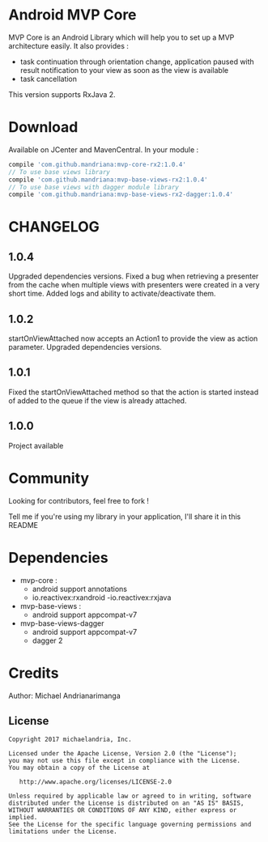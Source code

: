 # Android MVP Core

MVP Core is an Android Library which will help you to set up a MVP architecture easily. It also provides :
- task continuation through orientation change, application paused with result notification to your view as soon as the view is available
- task cancellation

This version supports RxJava 2.

# Download

Available on JCenter and MavenCentral. In your module :
```groovy
compile 'com.github.mandriana:mvp-core-rx2:1.0.4'
// To use base views library
compile 'com.github.mandriana:mvp-base-views-rx2:1.0.4'
// To use base views with dagger module library
compile 'com.github.mandriana:mvp-base-views-rx2-dagger:1.0.4'
```

# CHANGELOG

## 1.0.4

Upgraded dependencies versions.
Fixed a bug when retrieving a presenter from the cache when multiple views with presenters were created in a very short time.
Added logs and ability to activate/deactivate them.

## 1.0.2

startOnViewAttached now accepts an Action1 to provide the view as action parameter.
Upgraded dependencies versions.

## 1.0.1

Fixed the startOnViewAttached method so that the action is started instead of added to the queue if the view is already attached.

## 1.0.0

Project available

# Community

Looking for contributors, feel free to fork !

Tell me if you're using my library in your application, I'll share it in this README

# Dependencies

- mvp-core :
  - android support annotations
  - io.reactivex:rxandroid
  -io.reactivex:rxjava
- mvp-base-views :
  - android support appcompat-v7
- mvp-base-views-dagger
  - android support appcompat-v7
  - dagger 2
  
# Credits

Author: Michael Andrianarimanga

License
--------

    Copyright 2017 michaelandria, Inc.

    Licensed under the Apache License, Version 2.0 (the "License");
    you may not use this file except in compliance with the License.
    You may obtain a copy of the License at

       http://www.apache.org/licenses/LICENSE-2.0

    Unless required by applicable law or agreed to in writing, software
    distributed under the License is distributed on an "AS IS" BASIS,
    WITHOUT WARRANTIES OR CONDITIONS OF ANY KIND, either express or implied.
    See the License for the specific language governing permissions and
    limitations under the License.

